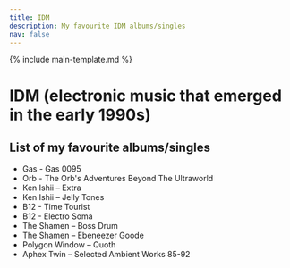 ```yaml
---
title: IDM
description: My favourite IDM albums/singles
nav: false
---
```


{% include main-template.md %}

# IDM (electronic music that emerged in the early 1990s)

## List of my favourite albums/singles

* Gas - Gas 0095
* Orb - The Orb's Adventures Beyond The Ultraworld
* Ken Ishii ‎– Extra
* Ken Ishii ‎– Jelly Tones
* B12 - Time Tourist
* B12 - Electro Soma
* The Shamen ‎– Boss Drum
* The Shamen ‎– Ebeneezer Goode
* Polygon Window ‎– Quoth
* Aphex Twin ‎– Selected Ambient Works 85-92
